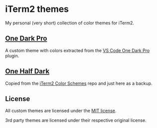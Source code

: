 # iTerm2 themes

My personal (very short) collection of color themes for iTerm2.

## [One Dark Pro](themes/OneDarkPro.itermcolors)

A custom theme with colors extracted from the [VS Code One Dark Pro][vscode-odp] plugin.

[vscode-odp]: https://marketplace.visualstudio.com/items?itemName=zhuangtongfa.Material-theme

## [One Half Dark](themes/OneHalfDark.itermcolors)

Copied from the [iTerm2 Color Schemes][github-ics] repo and just here as a backup.

[github-ics]: https://github.com/mbadolato/iTerm2-Color-Schemes

## License

All custom themes are licensed under the [MIT license](LICENSE).

3rd party themes are licensed under their respective original license.